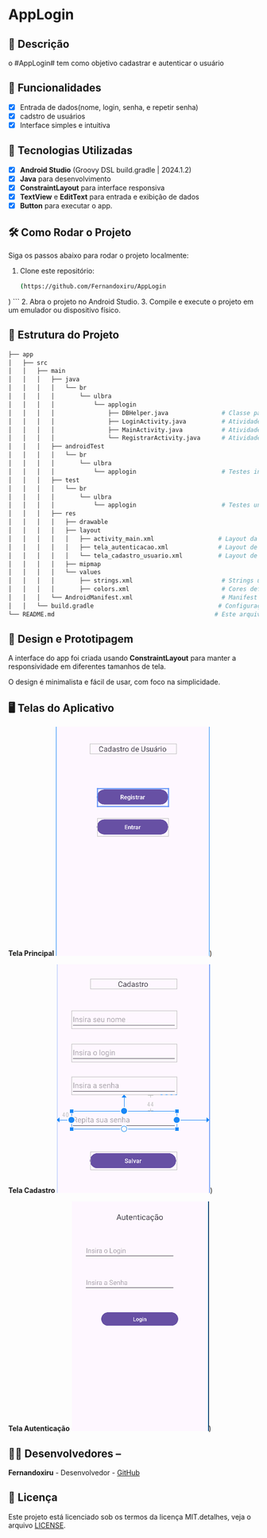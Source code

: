 # **AppLogin**

## 📱 Descrição
o #AppLogin# tem como objetivo cadastrar e autenticar o usuário

## 🔧 Funcionalidades
- [x] Entrada de dados(nome, login, senha, e repetir senha)
- [X] cadstro de usuários
- [X] Interface simples e intuitiva

## 🚀 Tecnologias Utilizadas 
- [X] **Android Studio** (Groovy DSL build.gradle | 2024.1.2)
- [X] **Java** para desenvolvimento
- [X] **ConstraintLayout** para interface responsiva
- [X] **TextView** e **EditText** para entrada e exibição de dados
- [X] **Button** para executar o app.

## 🛠️ Como Rodar o Projeto
Siga os passos abaixo para rodar o projeto localmente:

1. Clone este repositório:

    ```bash
    (https://github.com/Fernandoxiru/AppLogin
)
    ```
2. Abra o projeto no Android Studio.
3. Compile e execute o projeto em um emulador ou dispositivo físico.

## 📂 Estrutura do Projeto

```bash
├── app
│   ├── src
│   │   ├── main
│   │   │   ├── java
│   │   │   │   └── br
│   │   │   │       └── ulbra
│   │   │   │           └── applogin
│   │   │   │               ├── DBHelper.java               # Classe para gerenciar o banco de dados
│   │   │   │               ├── LoginActivity.java          # Atividade de login
│   │   │   │               ├── MainActivity.java           # Atividade principal
│   │   │   │               └── RegistrarActivity.java      # Atividade de registro
│   │   │   ├── androidTest
│   │   │   │   └── br
│   │   │   │       └── ulbra
│   │   │   │           └── applogin                        # Testes instrumentados
│   │   │   ├── test
│   │   │   │   └── br
│   │   │   │       └── ulbra
│   │   │   │           └── applogin                        # Testes unitários
│   │   │   ├── res
│   │   │   │   ├── drawable
│   │   │   │   ├── layout
│   │   │   │   │   ├── activity_main.xml                  # Layout da tela principal
│   │   │   │   │   ├── tela_autenticacao.xml              # Layout de autenticação
│   │   │   │   │   └── tela_cadastro_usuario.xml          # Layout de cadastro de usuário
│   │   │   │   ├── mipmap
│   │   │   │   └── values
│   │   │   │       ├── strings.xml                         # Strings usadas no app
│   │   │   │       ├── colors.xml                          # Cores definidas no projeto
│   │   │   └── AndroidManifest.xml                         # Manifest do aplicativo
│   │   └── build.gradle                                   # Configuração do Gradle
└── README.md                                             # Este arquivo

```

## 🎨 Design e Prototipagem
 
A interface do app foi criada usando **ConstraintLayout** para manter a responsividade em diferentes tamanhos de tela.
 
O design é minimalista e fácil de usar, com foco na simplicidade.
 
 ## 🖥️ Telas do Aplicativo
  **Tela Principal**
![image](https://github.com/Fernandoxiru/APPLogin/blob/master/assets/telaprincipal.png))

**Tela Cadastro**
![image](https://github.com/Fernandoxiru/APPLogin/blob/master/assets/telacadastro.png))

**Tela Autenticação**
![image](https://github.com/Fernandoxiru/APPLogin/blob/master/assets/telautenticacao.png))


## 👨‍💻 Desenvolvedores –

**Fernandoxiru** - Desenvolvedor - [GitHub](https://github.com/Fernandoxiru)

 ## 📄 Licença
  Este projeto está licenciado sob os termos da licença MIT.detalhes, veja o arquivo [LICENSE](https://github.com/Fernandoxiru/APPLogin/edit/master/LICENSE). 
  
    
